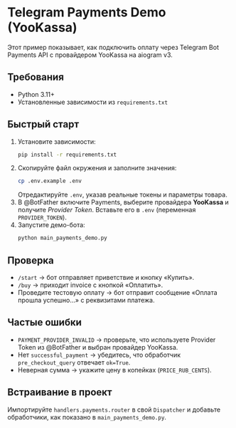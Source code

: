 # Telegram Payments Demo (YooKassa)

Этот пример показывает, как подключить оплату через Telegram Bot Payments API с провайдером YooKassa на aiogram v3.

## Требования

- Python 3.11+
- Установленные зависимости из `requirements.txt`

## Быстрый старт

1. Установите зависимости:
   ```bash
   pip install -r requirements.txt
   ```
2. Скопируйте файл окружения и заполните значения:
   ```bash
   cp .env.example .env
   ```
   Отредактируйте `.env`, указав реальные токены и параметры товара.
3. В @BotFather включите Payments, выберите провайдера **YooKassa** и получите *Provider Token*. Вставьте его в `.env` (переменная `PROVIDER_TOKEN`).
4. Запустите демо-бота:
   ```bash
   python main_payments_demo.py
   ```

## Проверка

- `/start` → бот отправляет приветствие и кнопку «Купить».
- `/buy` → приходит invoice с кнопкой «Оплатить».
- Проведите тестовую оплату → бот отправит сообщение «Оплата прошла успешно…» с реквизитами платежа.

## Частые ошибки

- `PAYMENT_PROVIDER_INVALID` → проверьте, что используете Provider Token из @BotFather и выбран провайдер YooKassa.
- Нет `successful_payment` → убедитесь, что обработчик `pre_checkout_query` отвечает `ok=True`.
- Неверная сумма → укажите цену в копейках (`PRICE_RUB_CENTS`).

## Встраивание в проект

Импортируйте `handlers.payments.router` в свой `Dispatcher` и добавьте обработчики, как показано в `main_payments_demo.py`.
